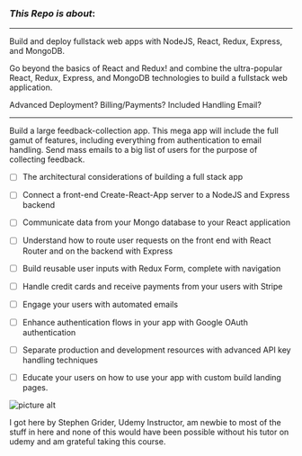 ### _This Repo is about_: ###
- - - - - - - - - - - - - - - -
Build and deploy fullstack web apps with NodeJS, React, Redux, Express, and MongoDB.

Go beyond the basics of React and Redux!  and combine the ultra-popular React, Redux, Express, and MongoDB technologies to build a fullstack web application.

Advanced Deployment? Billing/Payments? Included Handling Email?
--------------- --------------- --------------- --------------- 

Build a large feedback-collection app. This mega app will include the full gamut of features, including everything from authentication to email handling. Send mass emails to a big list of users for the purpose of collecting feedback.

- [ ] The architectural considerations of building a full stack app
- [ ] Connect a front-end Create-React-App server to a NodeJS and Express backend
- [ ] Communicate data from your Mongo database to your React application
- [ ] Understand how to route user requests on the front end with React Router and on the backend with Express
- [ ] Build reusable user inputs with Redux Form, complete with navigation
- [ ] Handle credit cards and receive payments from your users with Stripe
- [ ] Engage your users with automated emails
- [ ] Enhance authentication flows in your app with Google OAuth authentication
- [ ] Separate production and development resources with advanced API key handling techniques
- [ ] Educate your users on how to use your app with custom build landing pages.


![picture alt](https://camo.githubusercontent.com/d0003df6bcbb4850920c3540c1b3400d4515bd29/687474703a2f2f7777772e6272696768746c6967687470696374757265732e636f6d2f6173736574732f696d616765732f706f7274666f6c696f2f746865746861775f6865616465722e6a7067 "Enjoy!")


I got here by Stephen Grider, Udemy Instructor, am newbie to most of the stuff in here and none of this would have been possible without his tutor on udemy and am grateful taking this course.